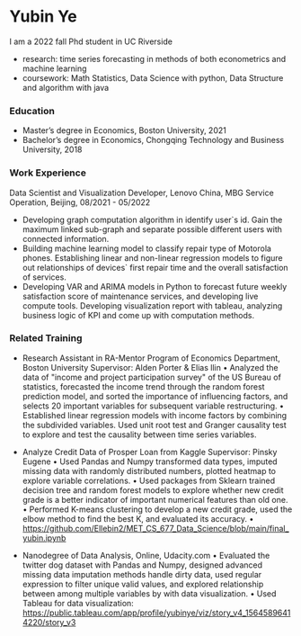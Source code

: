 # Yubin Ye

I am a  2022 fall Phd student in UC Riverside
- research: time series forecasting in methods of both econometrics and machine learning
- coursework: Math Statistics, Data Science with python, Data Structure and algorithm with java

### Education 
- Master’s degree in Economics, Boston University, 2021
- Bachelor’s degree in Economics, Chongqing Technology and Business University, 2018

### Work Experience
Data Scientist and Visualization Developer, Lenovo China, MBG Service Operation, Beijing, 08/2021 - 05/2022
- Developing graph computation algorithm in identify user\`s id. Gain the maximum linked sub-graph and separate possible different users with connected information.
- Building machine learning model to classify repair type of Motorola phones. Establishing linear and non-linear regression models to figure out relationships of devices\` first repair time and the overall satisfaction of services.
- Developing VAR and ARIMA models in Python to forecast future weekly satisfaction score of maintenance services, and developing live compute tools. Developing visualization report with tableau, analyzing business logic of KPI and come up with computation methods.

### Related Training
- Research Assistant in RA-Mentor Program of Economics Department, Boston University
Supervisor: Alden Porter & Elias llin
• Analyzed the data of "income and project participation survey" of the US Bureau of statistics, forecasted the
income trend through the random forest prediction model, and sorted the importance of influencing factors, and
selects 20 important variables for subsequent variable restructuring.
• Established linear regression models with income factors by combining the subdivided variables. Used unit root
test and Granger causality test to explore and test the causality between time series variables.

- Analyze Credit Data of Prosper Loan from Kaggle
Supervisor: Pinsky Eugene
• Used Pandas and Numpy transformed data types, imputed missing data with randomly distributed numbers,
plotted heatmap to explore variable correlations.
• Used packages from Sklearn trained decision tree and random forest models to explore whether new credit grade
is a better indicator of important numerical features than old one.
• Performed K-means clustering to develop a new credit grade, used the elbow method to find the best K, and
evaluated its accuracy.
• https://github.com/Ellebin2/MET_CS_677_Data_Science/blob/main/final_yubin.ipynb

- Nanodegree of Data Analysis, Online, Udacity.com 
• Evaluated the twitter dog dataset with Pandas and Numpy, designed advanced missing data imputation methods handle dirty data, used regular expression to filter unique valid values, and explored relationship between among multiple variables by with data visualization.
• Used Tableau for data visualization: https://public.tableau.com/app/profile/yubinye/viz/story_v4_15645896414220/story_v3
